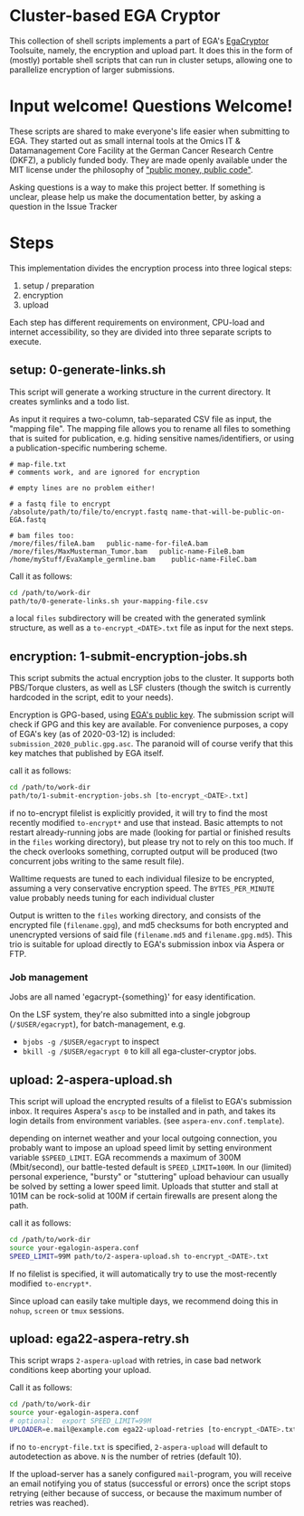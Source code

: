 # Cluster-based EGA Cryptor

This collection of shell scripts implements a part of EGA's [EgaCryptor](https://ega-archive.org/submission/tools/egacryptor)
Toolsuite, namely, the encryption and upload part. It does this in the form of
(mostly) portable shell scripts that can run in cluster setups, allowing one to
parallelize encryption of larger submissions.

# Input welcome! Questions Welcome!

These scripts are shared to make everyone's life easier when submitting to EGA.
They started out as small internal tools at the Omics IT & Datamanagement Core Facility at the German Cancer Research Centre (DKFZ), a publicly funded body.
They are made openly available under the MIT license under the philosophy of ["public money, public code"](https://publiccode.eu/).

Asking questions is a way to make this project better. If something is unclear,
please help us make the documentation better, by asking a question in the Issue
Tracker

# Steps

This implementation divides the  encryption process into three logical steps:

1. setup / preparation
2. encryption
3. upload

Each step has different requirements on environment, CPU-load and internet 
accessibility, so they are divided into three separate scripts to execute.

## setup: 0-generate-links.sh

This script will generate a working structure in the current directory. It
creates symlinks and a todo list.

As input it requires a two-column, tab-separated CSV file as input, the
"mapping file".
The mapping file allows you to rename all files to something that is suited for 
publication, e.g. hiding sensitive names/identifiers, or using a 
publication-specific numbering scheme.

```csv
# map-file.txt
# comments work, and are ignored for encryption

# empty lines are no problem either!

# a fastq file to encrypt
/absolute/path/to/file/to/encrypt.fastq name-that-will-be-public-on-EGA.fastq

# bam files too:
/more/files/fileA.bam   public-name-for-fileA.bam
/more/files/MaxMusterman_Tumor.bam   public-name-FileB.bam
/home/myStuff/EvaXample_germline.bam    public-name-FileC.bam
```

Call it as follows:

```sh
cd /path/to/work-dir
path/to/0-generate-links.sh your-mapping-file.csv
```

a local `files` subdirectory will be created with the generated symlink 
structure, as well as a `to-encrypt_<DATE>.txt` file as input for the next steps.

## encryption: 1-submit-encryption-jobs.sh

This script submits the actual encryption jobs to the cluster.
It supports both PBS/Torque clusters, as well as LSF clusters
(though the switch is currently hardcoded in the script, edit to your needs).


Encryption is GPG-based, using 
[EGA's public key](https://ega-archive.org/submission/public_keys).
The submission script will check if GPG and this key are available.
For convenience purposes, a copy of EGA's key (as of 2020-03-12) is included: `submission_2020_public.gpg.asc`.
The paranoid will of course verify that this key matches that published by EGA itself.

call it as follows:
```sh
cd /path/to/work-dir
path/to/1-submit-encryption-jobs.sh [to-encrypt_<DATE>.txt]
```

if no to-encrypt filelist is explicitly provided, it will try to find the most recently
modified `to-encrypt*` and use that instead.
Basic attempts to not restart already-running jobs are made (looking for partial
or finished results in the `files` working directory), but please try not to
rely on this too much. If the check overlooks something, corrupted output
will be produced (two concurrent jobs writing to the same result file).

Walltime requests are tuned to each individual filesize to be encrypted,
assuming a very conservative encryption speed.
The `BYTES_PER_MINUTE` value probably needs tuning for each individual cluster

Output is written to the `files` working directory, and consists of the
encrypted file (`filename.gpg`), and md5 checksums for both encrypted and 
unencrypted versions of said file (`filename.md5` and `filename.gpg.md5`).
This trio is suitable for upload directly to EGA's submission inbox via Aspera or FTP.

### Job management

Jobs are all named 'egacrypt-{something}' for easy identification.

On the LSF system, they're also submitted into a single jobgroup (`/$USER/egacrypt`), for batch-management, e.g.
  - `bjobs -g /$USER/egacrypt` to inspect
  - `bkill -g /$USER/egacrypt 0` to kill all ega-cluster-cryptor jobs.

## upload: 2-aspera-upload.sh

This script will upload the encrypted results of a filelist to EGA's submission
inbox. It requires Aspera's `ascp` to be installed and in path, and takes its
login details from environment variables. (see `aspera-env.conf.template`).

depending on internet weather and your local outgoing connection, you probably
want to impose an upload speed limit by setting environment variable
`$SPEED_LIMIT`. EGA recommends a maximum of 300M (Mbit/second), our 
battle-tested default is `SPEED_LIMIT=100M`.
In our (limited) personal experience, "bursty" or "stuttering" upload behaviour
can usually be solved by setting a lower speed limit. Uploads that stutter and 
stall at 101M can be rock-solid at 100M if certain firewalls are present along
the path.


call it as follows:
```sh
cd /path/to/work-dir
source your-egalogin-aspera.conf
SPEED_LIMIT=99M path/to/2-aspera-upload.sh to-encrypt_<DATE>.txt
```

If no filelist is specified, it will automatically try to use the
most-recently modified `to-encrypt*`.

Since upload can easily take multiple days, we recommend doing this in `nohup`,
`screen` or `tmux` sessions.

## upload: ega22-aspera-retry.sh

This script wraps `2-aspera-upload` with retries, in case bad network conditions keep aborting your upload.

Call it as follows:
```sh
cd /path/to/work-dir
source your-egalogin-aspera.conf
# optional:  export SPEED_LIMIT=99M
UPLOADER=e.mail@example.com ega22-upload-retries [to-encrypt_<DATE>.txt] [ N ]
```

if no `to-encrypt-file.txt` is specified, `2-aspera-upload` will default to autodetection as above.
`N` is the number of retries (default 10).

If the upload-server has a sanely configured `mail`-program, you will receive an email notifying you of status (successful or errors)
once the script stops retrying (either because of success, or because the maximum number of retries was reached).
